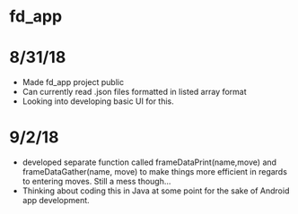 # fd_app
# 8/31/18
  - Made fd_app project public
  - Can currently read .json files formatted in listed array format
  - Looking into developing basic UI for this.
# 9/2/18
  - developed separate function called frameDataPrint(name,move) and frameDataGather(name, move) to make things more efficient in regards to entering moves. Still a mess though...
  - Thinking about coding this in Java at some point for the sake of Android app development.

